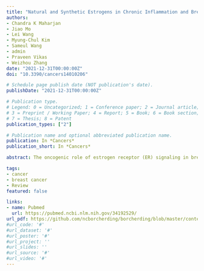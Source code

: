 ```yaml
---
title: "Natural and Synthetic Estrogens in Chronic Inflammation and Breast Cancer"
authors:
- Chandra K Maharjan
- Jiao Mo
- Lei Wang
- Myung-Chul Kim
- Sameul Wang
- admin
- Praveen Vikas
- Weizhou Zhang
date: "2021-12-31T00:00:00Z"
doi: "10.3390/cancers14010206"

# Schedule page publish date (NOT publication's date).
publishDate: "2021-12-31T00:00:00Z"

# Publication type.
# Legend: 0 = Uncategorized; 1 = Conference paper; 2 = Journal article;
# 3 = Preprint / Working Paper; 4 = Report; 5 = Book; 6 = Book section;
# 7 = Thesis; 8 = Patent
publication_types: ["2"]

# Publication name and optional abbreviated publication name.
publication: In *Cancers*
publication_short: In *Cancers*

abstract: The oncogenic role of estrogen receptor (ER) signaling in breast cancer has long been established. Interaction of estrogen with estrogen receptor (ER) in the nucleus activates genomic pathways of estrogen signaling. In contrast, estrogen interaction with the cell membrane-bound G-protein-coupled estrogen receptor (GPER) activates the rapid receptor-mediated signaling transduction cascades. Aberrant estrogen signaling enhances mammary epithelial cell proliferation, survival, and angiogenesis, hence is an important step towards breast cancer initiation and progression. Meanwhile, a growing number of studies also provide evidence for estrogen's pro- or anti-inflammatory roles. As other articles in this issue cover classic ER and GPER signaling mediated by estrogen, this review will discuss the crucial mechanisms by which estrogen signaling influences chronic inflammation and how that is involved in breast cancer. Xenoestrogens acquired from plant diet or exposure to industrial products constantly interact with and alter innate estrogen signaling at various levels. As such, they can modulate chronic inflammation and breast cancer development. Natural xenoestrogens generally have anti-inflammatory properties, which is consistent with their chemoprotective role in breast cancer. In contrast, synthetic xenoestrogens are proinflammatory and carcinogenic compounds that can increase the risk of breast cancer. This article also highlights important xenoestrogens with a particular focus on their role in inflammation and breast cancer. Improved understanding of the complex relationship between estrogens, inflammation, and breast cancer will guide clinical research on agents that could advance breast cancer prevention and therapy.

tags:
- cancer
- breast cancer
- Review
featured: false

links:
- name: Pubmed
  url: https://pubmed.ncbi.nlm.nih.gov/34192529/
url_pdf: https://github.com/ncborcherding/borcherding/blob/master/content/publication/maharjan2022natural/maharjan2022natural.pdf
#url_code: '#'
#url_dataset: '#'
#url_poster: '#'
#url_project: ''
#url_slides: ''
#url_source: '#'
#url_video: '#'
---
```


